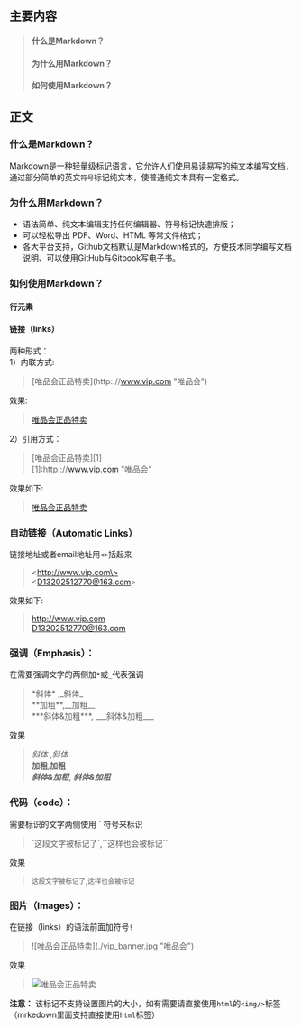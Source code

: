 ## 主要内容
> #### 什么是Markdown？
> #### 为什么用Markdown？
> #### 如何使用Markdown？

## 正文
### 什么是Markdown？
Markdown是一种轻量级标记语言，它允许人们使用易读易写的纯文本编写文档，通过部分简单的英文`符号`标记纯文本，使普通纯文本具有一定格式。    

### 为什么用Markdown？
+ 语法简单、纯文本编辑支持任何编辑器、符号标记快速排版；
+ 可以轻松导出 PDF、Word、HTML 等常文件格式；
+ 各大平台支持，Github文档默认是Markdown格式的，方便技术同学编写文档说明、可以使用GitHub与Gitbook写电子书。

### 如何使用Markdown？

#### 行元素
#### 链接（links）   
两种形式：      
1）内联方式:
> \[唯品会正品特卖\]\(http:://www.vip.com "唯品会"\)   

效果:
> [唯品会正品特卖](http:://www.vip.com "唯品会")

2）引用方式：
> \[唯品会正品特卖\]\[1\]   
> \[1\]:http:://www.vip.com "唯品会" 

效果如下:
> [唯品会正品特卖][1]       

[1]:https://www.vip.com "唯品会"

### 自动链接（Automatic Links）
链接地址或者email地址用`<>`括起来
> \<http://www.vip.com\>        
> <D13202512770@163.com\> 

效果如下:
> <http://www.vip.com>      
> <D13202512770@163.com>    

### 强调（Emphasis）：
在需要强调文字的两侧加`*`或`_`代表强调
> \*斜体* ,\_斜体_    
> \*\*加粗**,\_\_加粗__    
> \*\*\*斜体&加粗***, \_\_\_斜体&加粗___

效果    
> *斜体* ,_斜体_    
> **加粗**,__加粗__     
> ***斜体&加粗***, ___斜体&加粗___      

### 代码（code）：
需要标识的文字两侧使用 ` 符号来标识
> \`这段文字被标记了\`,\`\`这样也会被标记\`\`    

效果
> `这段文字被标记了`,``这样也会被标记`` 

### 图片（Images）：
在链接（links）的语法前面加符号`!`
> \!\[唯品会正品特卖\]\(./vip_banner.jpg "唯品会"\) 

效果
> ![唯品会正品特卖](./vip_banner.jpg "唯品会") 

**注意：** 该标记不支持设置图片的大小，如有需要请直接使用`html`的`<img/>`标签（mrkedown里面支持直接使用`html`标签）
